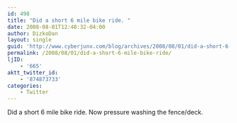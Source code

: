 ```yaml
---
id: 498
title: "Did a short 6 mile bike ride. "
date: 2008-08-01T12:48:32-04:00
author: DizkoDan
layout: single
guid: 'http://www.cyberjunx.com/blog/archives/2008/08/01/did-a-short-6-mile-bike-ride/'
permalink: /2008/08/01/did-a-short-6-mile-bike-ride/
ljID:
    - '665'
aktt_twitter_id:
    - '874873733'
categories:
    - Twitter
---
```


Did a short 6 mile bike ride. Now pressure washing the fence/deck.
